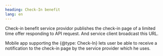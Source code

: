 ```yaml
---
heading: Check-In benefit 
lang: en
---
```


Check-in benefit service providor publishes the check-in page of a limited time offer responding to API request. And service client broadcast this URL.

Mobile app supporting the {@type: Check-In} lets user be able to receive a notification to the check-in page by the service provider which he uses.
